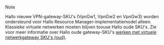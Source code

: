 > [!NOTE]
> Hallo nieuwe VPN-gateway-SKU's (VpnGw1, VpnGw2 en VpnGw3) worden ondersteund voor Hallo Resource Manager-implementatiemodel alleen. Klassieke virtuele netwerken moeten blijven toouse Hallo oude SKU's. Zie voor meer informatie over Hallo oude gateway-SKU's [werken met virtuele netwerkgateway SKU's (oud)](../articles/vpn-gateway/vpn-gateway-about-skus-legacy.md).
